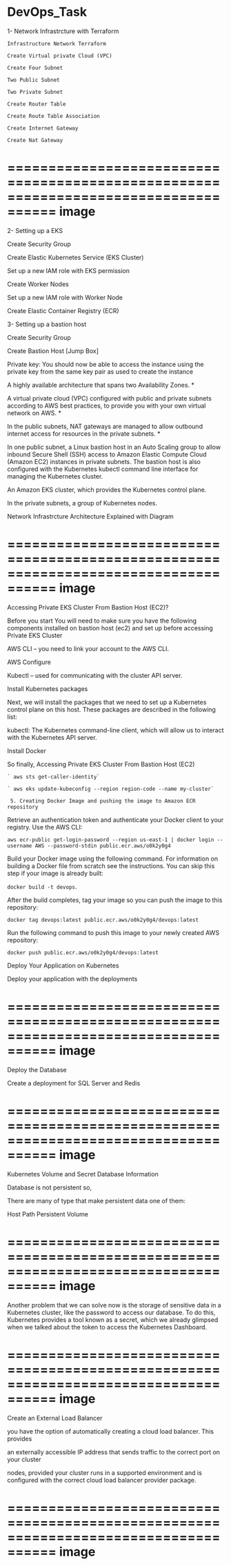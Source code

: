 # DevOps_Task
1- Network Infrastrcture with Terraform 

	Infrastructure Network Terraform 
	
	Create Virtual private Cloud (VPC) 
	
	Create Four Subnet 
	
	Two Public Subnet 
	
	Two Private Subnet 
	
	Create Router Table 
	
	Create Route Table Association 
	
	Create Internet Gateway 
	
	Create Nat Gateway

====================================================================================
image
====================================================================================

2- Setting up a EKS 

Create Security Group 

Create Elastic Kubernetes Service (EKS Cluster) 

Set up a new IAM role with EKS permission 

Create Worker Nodes 

Set up a new IAM role with Worker Node 

Create Elastic Container Registry (ECR) 



3- Setting up a bastion host 

Create Security Group 

Create Bastion Host [Jump Box] 

Private key: You should now be able to access the instance using the private key from the same key pair as used to create the instance 

 

A highly available architecture that spans two Availability Zones. * 

A virtual private cloud (VPC) configured with public and private subnets according to AWS best practices, to provide you with your own virtual network on AWS. * 

In the public subnets, NAT gateways are managed to allow outbound internet access for resources in the private subnets. * 

In one public subnet, a Linux bastion host in an Auto Scaling group to allow inbound Secure Shell (SSH) access to Amazon Elastic Compute Cloud (Amazon EC2) instances in private subnets. The bastion host is also configured with the Kubernetes kubectl command line interface for managing the Kubernetes cluster. 

An Amazon EKS cluster, which provides the Kubernetes control plane. 

In the private subnets, a group of Kubernetes nodes. 


 

Network Infrastrcture Architecture Explained with Diagram 

 
====================================================================================
image
====================================================================================
Accessing Private EKS Cluster From Bastion Host (EC2)?    

Before you start You will need to make sure you have the following components installed on bastion host (ec2) and set up before accessing Private EKS Cluster  

AWS CLI – you need to link your account to the AWS CLI. 

AWS Configure  

Kubectl – used for communicating with the cluster API server.  

Install Kubernetes packages 

Next, we will install the packages that we need to set up a Kubernetes control plane on this host. These packages are described in the following list: 

kubectl: The Kubernetes command-line client, which will allow us to interact with the Kubernetes API server. 

Install Docker  

 

So finally, Accessing Private EKS Cluster From Bastion Host (EC2) 

	` aws sts get-caller-identity` 

	` aws eks update-kubeconfig --region region-code --name my-cluster` 

     5. Creating Docker Image and pushing the image to Amazon ECR repository 

Retrieve an authentication token and authenticate your Docker client to your registry. Use the AWS CLI: 

`aws ecr-public get-login-password --region us-east-1 | docker login --username AWS --password-stdin public.ecr.aws/o0k2y0g4` 

Build your Docker image using the following command. For information on building a Docker file from 	scratch see the instructions. You can skip this step if your image is already built: 

 

`docker build -t devops`. 

 

After the build completes, tag your image so you can push the image to this repository: 

 

`docker tag devops:latest public.ecr.aws/o0k2y0g4/devops:latest` 

 

Run the following command to push this image to your newly created AWS repository: 

 

`docker push public.ecr.aws/o0k2y0g4/devops:latest` 

 

 Deploy Your Application on Kubernetes 

Deploy your application with the deployments 



 
====================================================================================
image
====================================================================================

Deploy the Database 

Create a deployment for SQL Server and Redis  


 
====================================================================================
image
====================================================================================


Kubernetes Volume and Secret Database Information 

Database is not persistent so, 

There are many of type that make persistent data one of them: 

Host Path Persistent Volume 


 
====================================================================================
image
====================================================================================


Another problem that we can solve now is the storage of sensitive data in a Kubernetes cluster, like the password to access our database. To do this, Kubernetes provides a tool known as a secret, which we already glimpsed when we talked about the token to access the Kubernetes Dashboard. 



 
====================================================================================
image
====================================================================================



Create an External Load Balancer 

you have the option of automatically creating a cloud load balancer. This provides 

an externally accessible IP address that sends traffic to the correct port on your cluster 	 

nodes, provided your cluster runs in a supported environment and is configured with the correct cloud load balancer provider package. 


====================================================================================
image
====================================================================================
